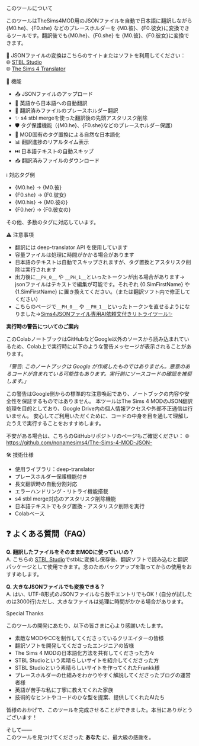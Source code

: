 このツールについて

このツールはTheSims4MOD用のJSONファイルを自動で日本語に翻訳しながら{M0.he}、{F0.she} などのプレースホルダーを {M0.彼}、{F0.彼女}に変換できるツールです。翻訳後でも{M0.he}、{F0.she} を {M0.彼}、{F0.彼女}に変換できます。


🔄 JSONファイルの変換はこちらのサイトまたはソフトを利用してください：  
🌐 <a href="https://stbl.sims4toolkit.com/" target="_blank" rel="noopener noreferrer">STBL Studio</a>  
🌐 <a href="https://github.com/voky1" target="_blank" rel="noopener noreferrer">The Sims 4 Translator</a>  


🔧 機能

- 📤 JSONファイルのアップロード
- 🔄 英語から日本語への自動翻訳
- 🔧 翻訳済みファイルのプレースホルダー翻訳
- ✨ s4 stbl mergeを使った翻訳後の先頭アスタリスク削除
- 🛡️ タグ保護機能（{M0.he}、{F0.she}などのプレースホルダー保護）
- 📝 MOD固有のタグ置換による自然な日本語化
- 📊 翻訳進捗のリアルタイム表示
- ⏭️ 日本語テキストの自動スキップ
- 📥 翻訳済みファイルのダウンロード



ℹ️ 対応タグ例
- {M0.he}   → {M0.彼} 
- {F0.she}  → {F0.彼女}
- {M0.his}  → {M0.彼の}
- {F0.her}  → {F0.彼女の}  

その他、多数のタグに対応しています。


⚠️ 注意事項

- 翻訳には deep-translator API を使用しています
- 容量ファイルは処理に時間がかかる場合があります
- 日本語のテキストは自動でスキップされますが、タグ置換とアスタリスク削除は実行されます
- 出力後に`__PH_0__` や `__PH_1__`といったトークンが出る場合があります→ jsonファイルはテキストで編集が可能です。それぞれ {0.SimFirstName} や {1.SimFirstName} に置き換えてください。（または翻訳ソフト内で修正してください）
- こちらのページで`__PH_0__` や `__PH_1__`といったトークンを直せるようになりました→<a href="https://nonamesims4.github.io/Sims4JSON-AI-/" target="_blank" rel="noopener">Sims4JSONファイル専用AI依頼文付きリトライツール✨</a>

**実行時の警告についてのご案内**

このColabノートブックはGitHubなどGoogle以外のソースから読み込まれているため、Colab上で実行時に以下のような警告メッセージが表示されることがあります。

*「警告: このノートブックは Google が作成したものではありません。悪意のあるコードが含まれている可能性もあります。実行前にソースコードの確認を推奨します。」*

この警告はGoogle側からの標準的な注意喚起であり、ノートブックの内容や安全性を保証するものではありません。
本ツールはThe Sims 4 MODのJSON翻訳処理を目的としており、Google Drive内の個人情報アクセスや外部不正通信は行いません。
安心してご利用いただくために、コードの中身を目を通して理解したうえで実行することをおすすめします。

不安がある場合は、こちらのGitHubリポジトリのページもご確認ください： 🌐https://github.com/nonamesims4/The-Sims-4-MOD-JSON-

🛠️ 技術仕様
- 使用ライブラリ：deep-translator
- プレースホルダー保護機能付き
- 長文翻訳時の自動分割対応
- エラーハンドリング・リトライ機能搭載
- s4 stbl merge対応のアスタリスク削除機能
- 日本語テキストでもタグ置換・アスタリスク削除を実行
- Colabベース

## ❓ よくある質問（FAQ）

**Q. 翻訳したファイルをそのままMODに使っていいの？**  
A. こちらの <a href="https://stbl.sims4toolkit.com/" target="_blank" rel="noopener noreferrer">STBL Studio</a>でstblに変換し保存後、翻訳ソフトで読み込むと翻訳パッケージとして使用できます。念のためバックアップを取ってからの使用をおすすめします。

**Q. 大きなJSONファイルでも変換できる？**  
A. はい、UTF-8形式のJSONファイルなら数千エントリでもOK！(自分が試したのは3000行)ただし、大きなファイルは処理に時間がかかる場合があります。









Special Thanks

このツールの開発にあたり、以下の皆さまに心より感謝いたします。

- 素敵なMODやCCを制作してくださっているクリエイターの皆様  
- 翻訳ソフトを開発してくださったエンジニアの皆様  
- The Sims 4 MODの日本語化方法を共有してくださった方々  
- STBL Studioという素晴らしいサイトを紹介してくださった方
- STBL Studioという素晴らしいサイトを作ってくれたFrankk様
- プレースホルダーの仕組みをわかりやすく解説してくださったブログの運営者様  
- 英語が苦手な私に丁寧に教えてくれた家族
- 技術的なヒントやコードのひな型を提案、提供してくれたAIたち

皆様のおかげで、このツールを完成させることができました。本当にありがとうございます！


そして――  
このツールを見つけてくださった **あなた** に、最大級の感謝を。

